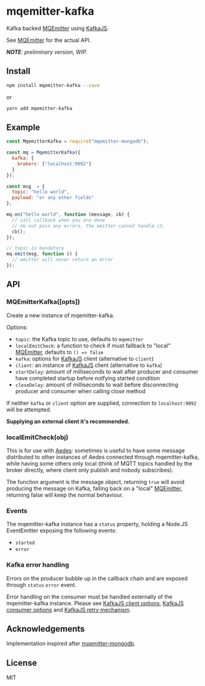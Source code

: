 # mqemitter-kafka

Kafka backed [MQEmitter](http://github.com/mcollina/mqemitter) using [KafkaJS](https://kafka.js.org/).

See [MQEmitter](http://github.com/mcollina/mqemitter) for the actual API.

_**NOTE**: preliminary version, WIP._

## Install

```bash
npm install mqemitter-kafka --save
```

or

```bash
yarn add mqemitter-kafka
```

## Example

```js
const MqemitterKafka = require("mqemitter-mongodb");

const mq = MqemitterKafka({
  kafka: {
    brokers: ["localhost:9092"]
  }
});

const msg  = {
  topic: "hello world",
  payload: "or any other fields"
};

mq.on("hello world", function (message, cb) {
  // call callback when you are done
  // do not pass any errors, the emitter cannot handle it.
  cb();
});

// topic is mandatory
mq.emit(msg, function () {
  // emitter will never return an error
});
```

## API

### MQEmitterKafka([opts])

Create a new instance of mqemitter-kafka.

Options:

* `topic`: the Kafka topic to use, defaults to `mqemitter`
* `localEmitCheck`: a function to check if must fallback to "local" [MQEmitter](http://github.com/mcollina/mqemitter), defaults to `() => false`
* `kafka`: options for [KafkaJS](https://kafka.js.org/) client (alternative to `client`)
* `client`: an instance of [KafkaJS](https://kafka.js.org/) client (alternative to `kafka`)
* `startDelay`: amount of milliseconds to wait after producer and consumer have completed startup before notfying started condition
* `closeDelay`: amount of milliseconds to wait before disconnecting producer and consumer when calling close method

If neither `kafka` or `client` option are supplied, connection to `localhost:9092` will be attempted.

**Supplying an external client it's recommended.**

### localEmitCheck(obj)

This is for use with [Aedes](https://github.com/moscajs/aedes): sometimes is useful to have some message distributed to other instances of Aedes connected through mqemitter-kafka, while having some others only local (think of MQTT topics handled by the broker directly, where client only publish and nobody subscribes).

The function argument is the message object, returning `true` will avoid producing the message on Kafka, falling back on a "local" [MQEmitter](http://github.com/mcollina/mqemitter), returning false will keep the normal behaviour.

### Events

The mqemitter-kafka instance has a `status` property, holding a Node.JS EventEmitter exposing the following events:

* `started`
* `error`

### Kafka error handling

Errors on the producer bubble up in the callback chain and are exposed through `status` `error` event.

Error handling on the consumer must be handled externally of the mqemitter-kafka instance. Please see [KafkaJS client options](https://kafka.js.org/docs/configuration#options), [KafkaJS consumer options](https://kafka.js.org/docs/consuming#options) and [KafkaJS retry mechanism](https://kafka.js.org/docs/retry-detailed).

## Acknowledgements

Implementation inspired after [mqemitter-mongodb](https://github.com/mcollina/mqemitter-mongodb).

## License

MIT

